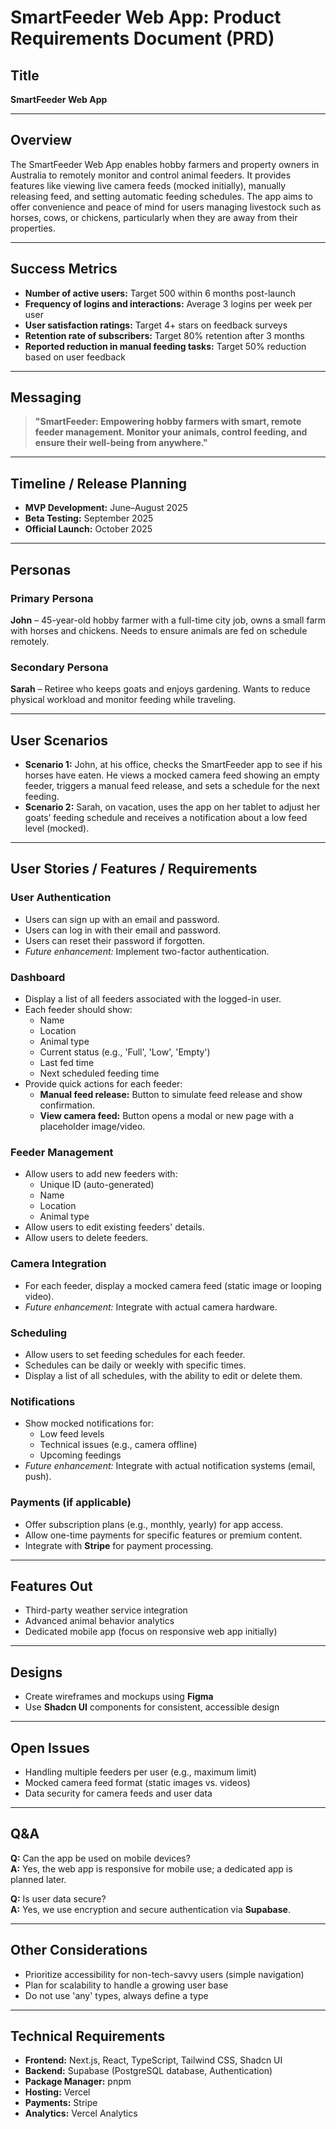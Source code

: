# SmartFeeder Web App: Product Requirements Document (PRD)

## Title

**SmartFeeder Web App**

---

## Overview

The SmartFeeder Web App enables hobby farmers and property owners in Australia to remotely monitor and control animal feeders. It provides features like viewing live camera feeds (mocked initially), manually releasing feed, and setting automatic feeding schedules. The app aims to offer convenience and peace of mind for users managing livestock such as horses, cows, or chickens, particularly when they are away from their properties.

---

## Success Metrics

- **Number of active users:** Target 500 within 6 months post-launch
- **Frequency of logins and interactions:** Average 3 logins per week per user
- **User satisfaction ratings:** Target 4+ stars on feedback surveys
- **Retention rate of subscribers:** Target 80% retention after 3 months
- **Reported reduction in manual feeding tasks:** Target 50% reduction based on user feedback

---

## Messaging

> **"SmartFeeder: Empowering hobby farmers with smart, remote feeder management. Monitor your animals, control feeding, and ensure their well-being from anywhere."**

---

## Timeline / Release Planning

- **MVP Development:** June–August 2025
- **Beta Testing:** September 2025
- **Official Launch:** October 2025

---

## Personas

### Primary Persona

**John** – 45-year-old hobby farmer with a full-time city job, owns a small farm with horses and chickens. Needs to ensure animals are fed on schedule remotely.

### Secondary Persona

**Sarah** – Retiree who keeps goats and enjoys gardening. Wants to reduce physical workload and monitor feeding while traveling.

---

## User Scenarios

- **Scenario 1:** John, at his office, checks the SmartFeeder app to see if his horses have eaten. He views a mocked camera feed showing an empty feeder, triggers a manual feed release, and sets a schedule for the next feeding.
- **Scenario 2:** Sarah, on vacation, uses the app on her tablet to adjust her goats’ feeding schedule and receives a notification about a low feed level (mocked).

---

## User Stories / Features / Requirements

### User Authentication

- Users can sign up with an email and password.
- Users can log in with their email and password.
- Users can reset their password if forgotten.
- _Future enhancement:_ Implement two-factor authentication.

### Dashboard

- Display a list of all feeders associated with the logged-in user.
- Each feeder should show:
  - Name
  - Location
  - Animal type
  - Current status (e.g., 'Full', 'Low', 'Empty')
  - Last fed time
  - Next scheduled feeding time
- Provide quick actions for each feeder:
  - **Manual feed release:** Button to simulate feed release and show confirmation.
  - **View camera feed:** Button opens a modal or new page with a placeholder image/video.

### Feeder Management

- Allow users to add new feeders with:
  - Unique ID (auto-generated)
  - Name
  - Location
  - Animal type
- Allow users to edit existing feeders' details.
- Allow users to delete feeders.

### Camera Integration

- For each feeder, display a mocked camera feed (static image or looping video).
- _Future enhancement:_ Integrate with actual camera hardware.

### Scheduling

- Allow users to set feeding schedules for each feeder.
- Schedules can be daily or weekly with specific times.
- Display a list of all schedules, with the ability to edit or delete them.

### Notifications

- Show mocked notifications for:
  - Low feed levels
  - Technical issues (e.g., camera offline)
  - Upcoming feedings
- _Future enhancement:_ Integrate with actual notification systems (email, push).

### Payments (if applicable)

- Offer subscription plans (e.g., monthly, yearly) for app access.
- Allow one-time payments for specific features or premium content.
- Integrate with **Stripe** for payment processing.

---

## Features Out

- Third-party weather service integration
- Advanced animal behavior analytics
- Dedicated mobile app (focus on responsive web app initially)

---

## Designs

- Create wireframes and mockups using **Figma**
- Use **Shadcn UI** components for consistent, accessible design

---

## Open Issues

- Handling multiple feeders per user (e.g., maximum limit)
- Mocked camera feed format (static images vs. videos)
- Data security for camera feeds and user data

---

## Q&A

**Q:** Can the app be used on mobile devices?  
**A:** Yes, the web app is responsive for mobile use; a dedicated app is planned later.

**Q:** Is user data secure?  
**A:** Yes, we use encryption and secure authentication via **Supabase**.

---

## Other Considerations

- Prioritize accessibility for non-tech-savvy users (simple navigation)
- Plan for scalability to handle a growing user base
- Do not use 'any' types, always define a type

---

## Technical Requirements

- **Frontend:** Next.js, React, TypeScript, Tailwind CSS, Shadcn UI
- **Backend:** Supabase (PostgreSQL database, Authentication)
- **Package Manager:** pnpm
- **Hosting:** Vercel
- **Payments:** Stripe
- **Analytics:** Vercel Analytics
